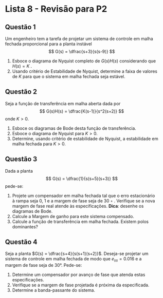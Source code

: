 # Lista 8 - Revisão para P2

## Questão 1
Um engenheiro tem a tarefa de projetar um sistema de controle em malha fechada proporcional para a planta instável
$$
G(s) = \dfrac{s+3}{s(s-9)}
$$

1. Esboce o diagrama de Nyquist completo de $G(s)H(s)$ considerando que $H(s) = K$ .
2. Usando critério de Estabilidade de Nyquist, determine a faixa de valores de $K$ para que o sistema em malha fechada seja estável.


## Questão 2
Seja a função de transferência em malha aberta dada por
$$
G(s)H(s) = \dfrac{K(s-1)}{s^2(s+2)}
$$
onde $K>0$.

1. Esboce os diagramas de Bode desta função de transferência.
2. Esboce o diagrama de Nyquist para $K > 0$.
3. Determine, usando critério de estabilidade de Nyquist, a estabilidade em malha fechada para $K > 0$.

## Questão 3
Dada a planta
$$
G(s) = \dfrac{1}{s(s+5)(s+3)}
$$
pede-se:

1. Projete um compensador em malha fechada tal que o erro estacionário à rampa seja 0, 1 e a margem de fase seja de 30 ◦ . Verifique se a nova margem de fase real atende às especificações.
**Dica**: desenhe os diagramas de Bode.
2. Calcule a Margem de ganho para este sistema compensado.
3. Calcule a função de transferência em malha fechada. Existem polos dominantes?

## Questão 4
Seja a planta $G(s) = \dfrac{s+4}{s(s+1)(s+2)}$. Deseja-se projetar um sistema de controle em malha fechada de
modo que $e_{ss} = 0.016$ e a margem de fase seja de 30°. Pede-se:
1. Determine um compensador por avanço de fase que atenda estas especificações.
2. Verifique se a margem de fase projetada é próxima da especificada.
3. Determine a banda-passante do sistema.